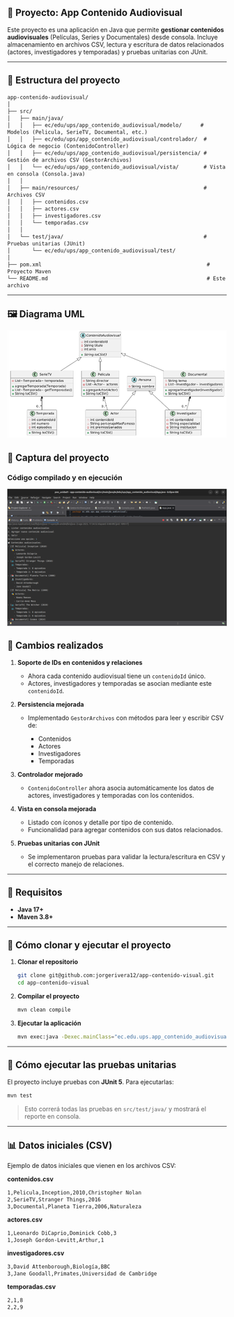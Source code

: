 ## 🎥 Proyecto: App Contenido Audiovisual

Este proyecto es una aplicación en Java que permite **gestionar contenidos audiovisuales** (Películas, Series y Documentales) desde consola.
Incluye almacenamiento en archivos CSV, lectura y escritura de datos relacionados (actores, investigadores y temporadas) y pruebas unitarias con JUnit.

---

## 📂 Estructura del proyecto

```
app-contenido-audiovisual/
│
├── src/
│   ├── main/java/
│   │   ├── ec/edu/ups/app_contenido_audiovisual/modelo/      # Modelos (Pelicula, SerieTV, Documental, etc.)
│   │   ├── ec/edu/ups/app_contenido_audiovisual/controlador/  # Lógica de negocio (ContenidoController)
│   │   ├── ec/edu/ups/app_contenido_audiovisual/persistencia/ # Gestión de archivos CSV (GestorArchivos)
│   │   └── ec/edu/ups/app_contenido_audiovisual/vista/        # Vista en consola (Consola.java)
│   │
│   ├── main/resources/                                        # Archivos CSV
│   │   ├── contenidos.csv
│   │   ├── actores.csv
│   │   ├── investigadores.csv
│   │   └── temporadas.csv
│   │
│   └── test/java/                                             # Pruebas unitarias (JUnit)
│       └── ec/edu/ups/app_contenido_audiovisual/test/
│
├── pom.xml                                                     # Proyecto Maven
└── README.md                                                   # Este archivo
```

---

## 🖼️ Diagrama UML  

![Diagrama UML](docs/uml-diagram.png)

## 📸 Captura del proyecto  

### Código compilado y en ejecución
![Proyecto ejecutándose](docs/captura-ejecucion.png)

## 📝 Cambios realizados

1. **Soporte de IDs en contenidos y relaciones**

   * Ahora cada contenido audiovisual tiene un `contenidoId` único.
   * Actores, investigadores y temporadas se asocian mediante este `contenidoId`.

2. **Persistencia mejorada**

   * Implementado `GestorArchivos` con métodos para leer y escribir CSV de:

     * Contenidos
     * Actores
     * Investigadores
     * Temporadas

3. **Controlador mejorado**

   * `ContenidoController` ahora asocia automáticamente los datos de actores, investigadores y temporadas con los contenidos.

4. **Vista en consola mejorada**

   * Listado con íconos y detalle por tipo de contenido.
   * Funcionalidad para agregar contenidos con sus datos relacionados.

5. **Pruebas unitarias con JUnit**

   * Se implementaron pruebas para validar la lectura/escritura en CSV y el correcto manejo de relaciones.

---

## 🔧 Requisitos

* **Java 17+**
* **Maven 3.8+**

---

## 🚀 Cómo clonar y ejecutar el proyecto

1. **Clonar el repositorio**

   ```bash
   git clone git@github.com:jorgerivera12/app-contenido-visual.git
   cd app-contenido-visual
   ```

2. **Compilar el proyecto**

   ```bash
   mvn clean compile
   ```

3. **Ejecutar la aplicación**

   ```bash
   mvn exec:java -Dexec.mainClass="ec.edu.ups.app_contenido_audiovisual.vista.Consola"
   ```

---

## 🧪 Cómo ejecutar las pruebas unitarias

El proyecto incluye pruebas con **JUnit 5**.
Para ejecutarlas:

```bash
mvn test
```

> Esto correrá todas las pruebas en `src/test/java/` y mostrará el reporte en consola.

---

## 📊 Datos iniciales (CSV)

Ejemplo de datos iniciales que vienen en los archivos CSV:

**contenidos.csv**

```
1,Pelicula,Inception,2010,Christopher Nolan
2,SerieTV,Stranger Things,2016
3,Documental,Planeta Tierra,2006,Naturaleza
```

**actores.csv**

```
1,Leonardo DiCaprio,Dominick Cobb,3
1,Joseph Gordon-Levitt,Arthur,1
```

**investigadores.csv**

```
3,David Attenborough,Biología,BBC
3,Jane Goodall,Primates,Universidad de Cambridge
```

**temporadas.csv**

```
2,1,8
2,2,9
```
